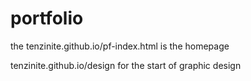 # portfolio

the tenzinite.github.io/pf-index.html is the homepage

tenzinite.github.io/design for the start of graphic design
